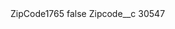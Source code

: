<?xml version="1.0" encoding="UTF-8"?>
<CustomMetadata xmlns="http://soap.sforce.com/2006/04/metadata" xmlns:xsi="http://www.w3.org/2001/XMLSchema-instance" xmlns:xsd="http://www.w3.org/2001/XMLSchema">
    <label>ZipCode1765</label>
    <protected>false</protected>
    <values>
        <field>Zipcode__c</field>
        <value xsi:type="xsd:string">30547</value>
    </values>
</CustomMetadata>
